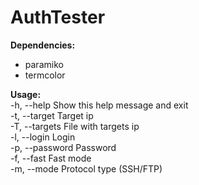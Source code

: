 # AuthTester

**Dependencies:**</br>
- paramiko</br>
- termcolor</br>

**Usage:**</br>
  -h, --help     Show this help message and exit</br>
  -t, --target   Target ip</br>
  -T, --targets  File with targets ip</br>
  -l, --login    Login</br>
  -p, --password Password</br>
  -f, --fast     Fast mode</br>
  -m, --mode     Protocol type (SSH/FTP)</br>
